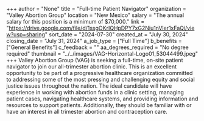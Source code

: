 +++
author = "None"
title = "Full-time Patient Navigator"
organization = "Valley Abortion Group"
location = "New Mexico"
salary = "The annual salary for this position is a minimum of $70,000."
link = "https://drive.google.com/file/d/1ssgOKrIQHpDPY7xG2Niu1nVler1xFaQi/view?usp=sharing"
sort_date = "2024-07-30"
created_at = "July 30, 2024"
closing_date = "July 31, 2024"
a_job_type = ["Full Time"]
b_benefits = ["General Benefits"]
c_feedback = ""
aa_degrees_required = "No degree required"
thumbnail = "../../images/VAG-Horizontal-Logo01_53044499.jpeg"
+++
Valley Abortion Group (VAG) is seeking a full-time, on-site patient navigator to join our all-trimester abortion clinic. This is an excellent opportunity to be part of a progressive healthcare organization committed to addressing some of the most pressing and challenging equity and social justice issues throughout the nation.  The ideal candidate will have experience in working with abortion funds in a clinic setting, managing patient cases, navigating healthcare systems, and providing information and resources to support patients.  Additionally, they should be familiar with or have an interest in all trimester abortion and contraception care.